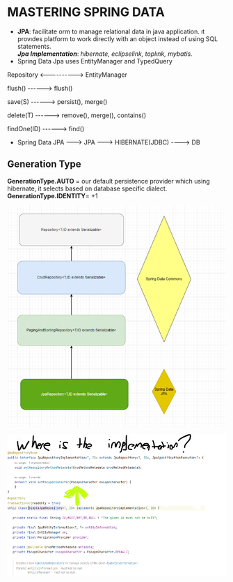 # MASTERING SPRING DATA

* **JPA**: facilitate orm to manage relational data in java application. ıt provıdes platform to work directly with an object instead of using SQL statements.\
  **_Jpa Implementation_**: _hibernate, eclipselink, toplınk, mybatis._
* Spring Data Jpa uses EntityManager and TypedQuery

Repository <---------->    EntityManager

flush()     ------>     flush()

save(S)     ------>     persist(), merge()

delete(T)   ------>     remove(), merge(), contains()

findOne(ID) ------>     find()

* Spring Data JPA ---> JPA ---> HIBERNATE(JDBC) ----> DB

## Generation Type
**GenerationType.AUTO** = our default persistence provider which using hibernate, it selects based on database specific dialect. \
**GenerationType.IDENTITY**= +1

<div align="center">
<img src="img.png">
</div>

![img_2.png](img_2.png)
